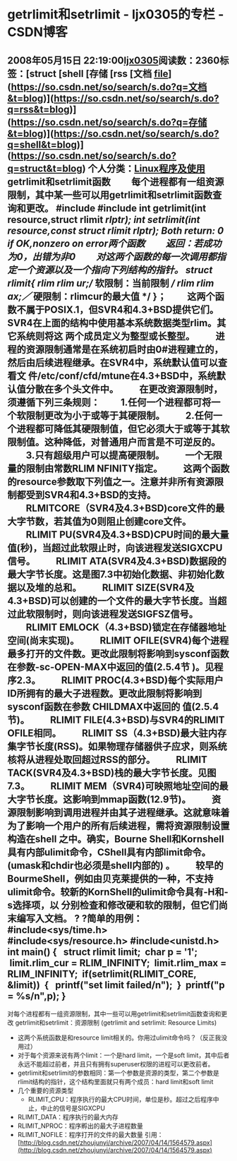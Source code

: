 # getrlimit和setrlimit - ljx0305的专栏 - CSDN博客
2008年05月15日 22:19:00[ljx0305](https://me.csdn.net/ljx0305)阅读数：2360标签：[struct																[shell																[存储																[rss																[文档																[file](https://so.csdn.net/so/search/s.do?q=file&t=blog)](https://so.csdn.net/so/search/s.do?q=文档&t=blog)](https://so.csdn.net/so/search/s.do?q=rss&t=blog)](https://so.csdn.net/so/search/s.do?q=存储&t=blog)](https://so.csdn.net/so/search/s.do?q=shell&t=blog)](https://so.csdn.net/so/search/s.do?q=struct&t=blog)
个人分类：[Linux程序及使用](https://blog.csdn.net/ljx0305/article/category/394700)
getrlimit和setrlimit函数 
　　每个进程都有一组资源限制，其中某一些可以用getrlimit和setrlimit函数查询和更改。
#include 
#include 
int getrlimit(int resource,struct rlimit *rlptr);
int setrlimit(int resource,const struct rlimit rlptr);
Both return: 0 if OK,nonzero on error两个函数
　　返回：若成功为0，出错为非0
　　对这两个函数的每一次调用都指定一个资源以及一个指向下列结构的指针。
struct rlimit{
rlim rlim ur;/* 软限制：当前限制 */
rlim rlim ax;／* 硬限制：rlimcur的最大值 */
}；
　　这两个函数不属于POSIX.1，但SVR4和4.3+BSD提供它们。SVR4在上面的结构中使用基本系统数据类型rlim。其它系统则将这
两个成员定义为整型或长整型。
　　进程的资源限制通常是在系统初启时由0#进程建立的，然后由后续进程继承。在SVR4中，系统默认值可以查看文
件/etc/conf/cfd/mtune在4.3+BSD中，系统默认值分散在多个头文件中。
　　在更改资源限制时，须遵循下列三条规则：
　　1.任何一个进程都可将一个软限制更改为小于或等于其硬限制。
　　2.任何一个进程都可降低其硬限制值，但它必须大于或等于其软限制值。这种降低，对普通用户而言是不可逆反的。
　　3.只有超级用户可以提高硬限制。
　　一个无限量的限制由常数RLIM NFINITY指定。
　　这两个函数的resource参数取下列值之一。注意并非所有资源限制都受到SVR4和4.3+BSD的支持。
　　RLMITCORE（SVR4及4.3+BSD)core文件的最大字节数，若其值为0则阻止创建core文件。
　　RLIMIT PU(SVR4及4.3+BSD)CPU时间的最大量值(秒)，当超过此软限止时，向该进程发送SIGXCPU信号。
　　RLIMIT ATA(SVR4及4.3+BSD)数据段的最大字节长度。这是图7.3中初始化数据、非初始化数据以及堆的总和。
　　RLIMIT SIZE(SVR4及4.3+BSD)可以创建的一个文件的最大字节长度。当超过此软限制时，则向该进程发送SIGFSZ信号。
　　RLIMIT EMLOCK（4.3+BSD)锁定在存储器地址空间(尚末实现)。
　　RLIMIT OFILE(SVR4)每个进程最多打开的文件数。更改此限制将影响到sysconf函数在参数-sc-OPEN-MAX中返回的值(2.5.4节
)。见程序2.3。
　　RLIMIT PROC(4.3+BSD)每个实际用户ID所拥有的最大子进程数。更改此限制将影响到sysconf函数在参数 CHILDMAX中返回的
值(2.5.4节)。
　　RLIMIT FILE(4.3+BSD)与SVR4的RLIMIT OFILE相同。
　　RLIMIT SS（4.3+BSD)最大驻内存集字节长度(RSS)。如果物理存储器供子应求，则系统核将从进程处取回超过RSS的部分。
　　RLIMIT TACK(SVR4及4.3+BSD)栈的最大字节长度。见图7.3。
　　RLIMIT MEM（SVR4)可映照地址空间的最大字节长度。这影响到mmap函数(12.9节)。
　　资源限制影响到调用进程并由其子进程继承。这就意味着为了影响一个用户的所有后续进程，需将资源限制设置构造在shell
之中。确实，Bourne Shell和Kornshell具有内部ulimit命令，CShell具有内部limit命令。(umask和chdir也必须是shell内部的)
。
　　较早的BourmeShell，例如由贝克莱提供的一种，不支持ulimit命令。较新的KornShell的ulimit命令具有-H和-s选择项，以
分别检查和修改硬和软的限制，但它们尚末编写入文档。
?
?简单的用例：
#include<sys/time.h>
#include<sys/resource.h>
#include<unistd.h>
int main()
{
  struct rlimit limit;
 char p = '1';
 limit.rlim_cur = RLIM_INFINITY;
 limit.rlim_max = RLIM_INFINITY;
 if(setrlimit(RLIMIT_CORE, &limit))
 {
  printf("set limit failed/n");
 }
 printf("p = %s/n",p);
} 
---------------------------------------------------------------------------------------------------------------------------------------------
对每个进程都有一组资源限制，其中一些可以用getrlimit和setrlimit函数查询和更改
getrlimit和setrlimit：资源限制 (getrlimit and setrlimit: Resource Limits)
- 这两个系统函数是和resource limit相关的。你用过ulimit命令吗？（反正我没用过） 
- 对于每个资源来说有两个limit：一个是hard limit，一个是soft limit，其中后者永远不能超过前者，并且只有拥有superuser权限的进程可以更改前者。 
- getrlimit和setrlimit的参数相同：第一个参数是资源的类型，第二个参数是rlimit结构的指针，这个结构里面就只有两个成员：hard limit和soft limit 
- 几个重要的资源类型
    - RLIMIT_CPU：程序执行的最大CPU时间，单位是秒。超过之后程序中止，中止的信号是SIGXCPU 
- RLIMIT_DATA：程序执行的最大内存 
- RLIMIT_NPROC：程序孵出的最大子进程数量 
- RLIMIT_NOFILE：程序打开的文件的最大数量 
引用：[http://blog.csdn.net/zhoujunyi/archive/2007/04/14/1564579.aspx](http://blog.csdn.net/zhoujunyi/archive/2007/04/14/1564579.aspx)
